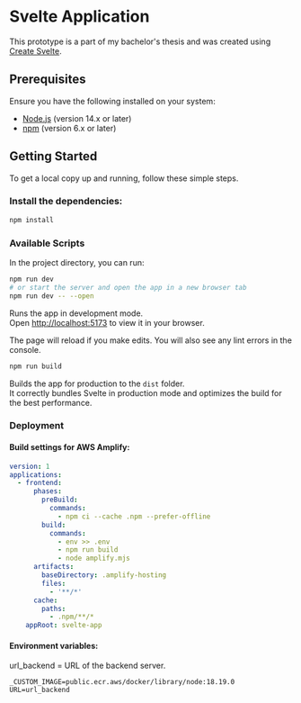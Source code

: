 # Svelte Application

This prototype is a part of my bachelor's thesis and was created using [Create Svelte](https://github.com/sveltejs/kit/tree/main/packages/create-svelte).

## Prerequisites

Ensure you have the following installed on your system:

- [Node.js](https://nodejs.org/en/) (version 14.x or later)
- [npm](https://www.npmjs.com/get-npm) (version 6.x or later)

## Getting Started

To get a local copy up and running, follow these simple steps.

### Install the dependencies:
```sh
npm install
```

### Available Scripts

In the project directory, you can run:

```sh
npm run dev
# or start the server and open the app in a new browser tab
npm run dev -- --open
```

Runs the app in development mode.\
Open [http://localhost:5173](http://localhost:5173) to view it in your browser.

The page will reload if you make edits.
You will also see any lint errors in the console.

```sh
npm run build
```

Builds the app for production to the `dist` folder.\
It correctly bundles Svelte in production mode and optimizes the build for the best performance.

### Deployment
#### Build settings for AWS Amplify:
```yml
version: 1
applications:
  - frontend:
      phases:
        preBuild:
          commands:
            - npm ci --cache .npm --prefer-offline
        build:
          commands:
            - env >> .env
            - npm run build
            - node amplify.mjs
      artifacts:
        baseDirectory: .amplify-hosting
        files:
          - '**/*'
      cache:
        paths:
          - .npm/**/*
    appRoot: svelte-app

```
#### Environment variables:
url_backend = URL of the backend server.
```
_CUSTOM_IMAGE=public.ecr.aws/docker/library/node:18.19.0
URL=url_backend
```
